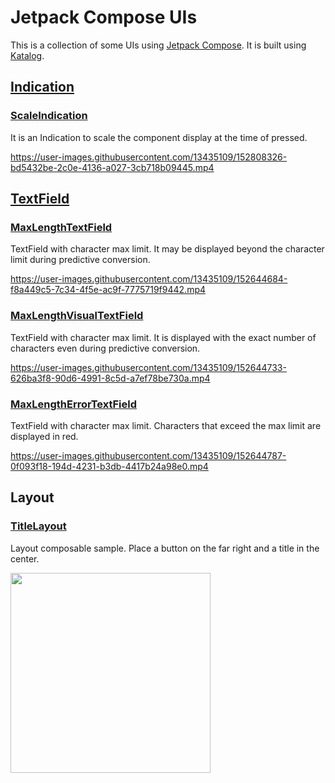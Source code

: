# Jetpack Compose UIs
This is a collection of some UIs using [Jetpack Compose](https://developer.android.com/jetpack/compose).
It is built using [Katalog](https://github.com/cyberagent-zemi/katalog).

## [Indication](https://developer.android.com/reference/kotlin/androidx/compose/foundation/Indication)
### [ScaleIndication](https://github.com/Mori-Atsushi/jetpack-compose-uis/blob/main/app/src/main/kotlin/com/github/moriatsushi/compose/uis/indication/ScaleIndication.kt)

It is an Indication to scale the component display at the time of pressed.

https://user-images.githubusercontent.com/13435109/152808326-bd5432be-2c0e-4136-a027-3cb718b09445.mp4

## [TextField](https://developer.android.com/reference/kotlin/androidx/compose/material/package-summary?hl=ja#TextField(kotlin.String,kotlin.Function1,androidx.compose.ui.Modifier,kotlin.Boolean,kotlin.Boolean,androidx.compose.ui.text.TextStyle,kotlin.Function0,kotlin.Function0,kotlin.Function0,kotlin.Function0,kotlin.Boolean,androidx.compose.ui.text.input.VisualTransformation,androidx.compose.foundation.text.KeyboardOptions,androidx.compose.foundation.text.KeyboardActions,kotlin.Boolean,kotlin.Int,androidx.compose.foundation.interaction.MutableInteractionSource,androidx.compose.ui.graphics.Shape,androidx.compose.material.TextFieldColors))
### [MaxLengthTextField](https://github.com/Mori-Atsushi/jetpack-compose-uis/blob/main/app/src/main/kotlin/com/github/moriatsushi/compose/uis/textfield/MaxLengthTextField.kt)

TextField with character max limit.
It may be displayed beyond the character limit during predictive conversion.

https://user-images.githubusercontent.com/13435109/152644684-f8a449c5-7c34-4f5e-ac9f-7775719f9442.mp4

### [MaxLengthVisualTextField](https://github.com/Mori-Atsushi/jetpack-compose-uis/blob/main/app/src/main/kotlin/com/github/moriatsushi/compose/uis/textfield/MaxLengthVisualTextField.kt)

TextField with character max limit.
It is displayed with the exact number of characters even during predictive conversion.

https://user-images.githubusercontent.com/13435109/152644733-626ba3f8-90d6-4991-8c5d-a7ef78be730a.mp4

### [MaxLengthErrorTextField](https://github.com/Mori-Atsushi/jetpack-compose-uis/blob/main/app/src/main/kotlin/com/github/moriatsushi/compose/uis/textfield/MaxLengthErrorTextField.kt)
TextField with character max limit.
Characters that exceed the max limit are displayed in red.

https://user-images.githubusercontent.com/13435109/152644787-0f093f18-194d-4231-b3db-4417b24a98e0.mp4

## Layout
### [TitleLayout](https://github.com/Mori-Atsushi/jetpack-compose-uis/blob/main/app/src/main/kotlin/com/github/moriatsushi/compose/uis/layout/TitleLayout.kt)
Layout composable sample.
Place a button on the far right and a title in the center.

<img src="https://user-images.githubusercontent.com/13435109/205494612-ee2120af-4159-4d4d-aa8d-14d34c1810ff.png" width="320px" />
